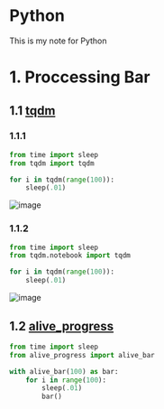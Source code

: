 # Python
This is my note for Python


# 1. Proccessing Bar
## 1.1 [tqdm](https://github.com/tqdm/tqdm)
### 1.1.1
```python
from time import sleep
from tqdm import tqdm

for i in tqdm(range(100)):
    sleep(.01)
```
![image](https://user-images.githubusercontent.com/42170045/126926960-b69c2cf3-094f-47bd-a19f-0eb7f9464d78.png)

### 1.1.2
```python
from time import sleep
from tqdm.notebook import tqdm

for i in tqdm(range(100)):
    sleep(.01)
```
![image](https://user-images.githubusercontent.com/42170045/126926975-7854c192-750a-49e5-bbc4-ad9e1e2bb34c.png)

## 1.2 [alive_progress](https://github.com/rsalmei/alive-progress)
```python
from time import sleep
from alive_progress import alive_bar

with alive_bar(100) as bar:
    for i in range(100):
        sleep(.01)
        bar()
```
